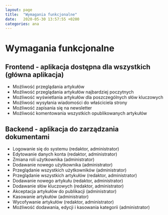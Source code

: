 ```yaml
---
layout: page
title:  "Wymagania funkcjonalne"
date:   2020-05-30 13:57:55 +0200
categories: ana
---
```

Wymagania funkcjonalne
==========

Frontend - aplikacja dostępna dla wszystkich (główna aplikacja)
---------------------------------------------------------------

- Możliwość przeglądania artykułów
- Możliwość przeglądania artykułów najbardziej poczytnych
- Możliwość wyświetlania artykułów dla poszczególnych słów kluczowych
- Możliwość wysyłania wiadomości do właściciela strony
- Możliwość zapisania się na newsletter
- Możliwość komentowania wszystkich opublikowanych artykułów

Backend - aplikacja do zarządzania dokumentami
----------------------------------------------

- Logowanie się do systemu (redaktor, administrator)
- Edytowanie danych konta (redaktor, administrator)
- Zmiana roli użytkownika (administrator)
- Dodawanie nowego użytkownika (administrator)
- Przeglądanie wszystkich użytkowników (administrator)
- Przeglądanie wszystkich artykułów (redaktor, administrator)
- Dodawanie nowego artykułu (redaktor, administrator)
- Dodawanie słów kluczowych (redaktor, administrator)
- Akceptacja artykułów do publikacji (administrator)
- Kasowanie artykułów (administrator)
- Wycofywanie artykułów (redaktor, administrator)
- Możliwość dodawania, edycji i kasowania kategorii (administrator)
